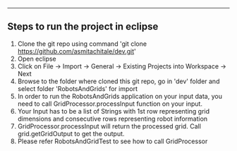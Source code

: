 -----------------------------------
Steps to run the project in eclipse
-----------------------------------

1) Clone the git repo using command 'git clone https://github.com/asmitachitale/dev.git'
2) Open eclipse
3) Click on File -> Import -> General -> Existing Projects into Workspace -> Next
4) Browse to the folder where cloned this git repo, go in 'dev' folder and select folder 'RobotsAndGrids' for import
5) In order to run the RobotsAndGrids application on your input data, you need to call GridProcessor.processInput function on your input. 
6) Your Input has to be a list of Strings with 1st row representing grid dimensions and consecutive rows representing robot information
7) GridProcessor.processInput will return the processed grid. Call grid.getGridOutput to get the output.
8) Please refer RobotsAndGridTest to see how to call GridProcessor
